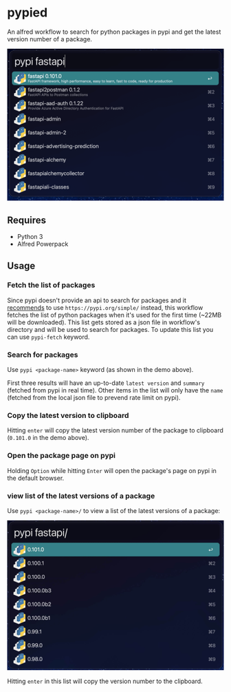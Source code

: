 # pypied

An alfred workflow to search for python packages in pypi and get the latest version number of a package.

![demo](demo.png)

## Requires

- Python 3
- Alfred Powerpack

## Usage

### Fetch the list of packages

Since pypi doesn't provide an api to search for packages and it [recommends](https://peps.python.org/pep-0691/) to use `https://pypi.org/simple/` instead, this workflow fetches the list of python packages when it's used for the first time (~22MB will be downloaded). This list gets stored as a json file in workflow's directory and will be used to search for packages. To update this list you can use `pypi-fetch` keyword.

### Search for packages

Use `pypi <package-name>` keyword (as shown in the demo above).

First three results will have an up-to-date `latest version` and `summary` (fetched from pypi in real time). Other items in the list will only have the `name` (fetched from the local json file to prevend rate limit on pypi).

### Copy the latest version to clipboard

Hitting `enter` will copy the latest version number of the package to clipboard (`0.101.0` in the demo above).

### Open the package page on pypi

Holding `Option` while hitting `Enter` will open the package's page on pypi in the default browser.

### view list of the latest versions of a package

Use `pypi <package-name>/` to view a list of the latest versions of a package:

![demo-releases](demo-list-releases.jpeg)

Hitting `enter` in this list will copy the version number to the clipboard.
